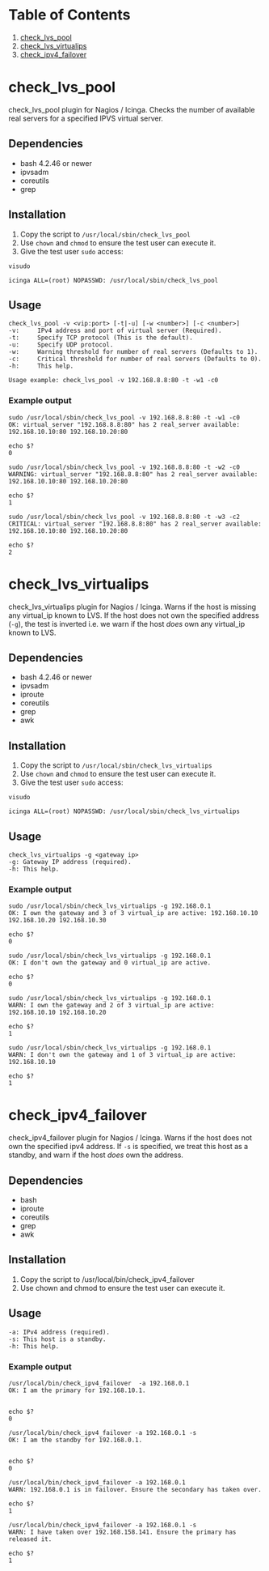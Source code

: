 # Table of Contents
1. [check_lvs_pool](#check_lvs_pool)
2. [check_lvs_virtualips](#check_lvs_virtualips)
3. [check_ipv4_failover](#check_ipv4_failover)


# check_lvs_pool
check_lvs_pool plugin for Nagios / Icinga. Checks the number of available real servers for a specified IPVS virtual server. 

## Dependencies
* bash 4.2.46 or newer
* ipvsadm
* coreutils
* grep

## Installation
1. Copy the script to `/usr/local/sbin/check_lvs_pool`
1. Use `chown` and `chmod` to ensure the test user can execute it.
1. Give the test user `sudo` access:
```
visudo 
```
```
icinga ALL=(root) NOPASSWD: /usr/local/sbin/check_lvs_pool
``` 

## Usage
```
check_lvs_pool -v <vip:port> [-t|-u] [-w <number>] [-c <number>]
-v:     IPv4 address and port of virtual server (Required).
-t:     Specify TCP protocol (This is the default).
-u:     Specify UDP protocol.
-w:     Warning threshold for number of real servers (Defaults to 1).
-c:     Critical threshold for number of real servers (Defaults to 0).
-h:     This help.

Usage example: check_lvs_pool -v 192.168.8.8:80 -t -w1 -c0
```

### Example output
```
sudo /usr/local/sbin/check_lvs_pool -v 192.168.8.8:80 -t -w1 -c0
OK: virtual_server "192.168.8.8:80" has 2 real_server available: 192.168.10.10:80 192.168.10.20:80

echo $?
0
```
```
sudo /usr/local/sbin/check_lvs_pool -v 192.168.8.8:80 -t -w2 -c0
WARNING: virtual_server "192.168.8.8:80" has 2 real_server available: 192.168.10.10:80 192.168.10.20:80

echo $?
1
```
```
sudo /usr/local/sbin/check_lvs_pool -v 192.168.8.8:80 -t -w3 -c2
CRITICAL: virtual_server "192.168.8.8:80" has 2 real_server available: 192.168.10.10:80 192.168.10.20:80

echo $?
2
```

# check_lvs_virtualips
check_lvs_virtualips plugin for Nagios / Icinga. Warns if the host is missing any virtual_ip known to LVS. If the host does not own the specified address (`-g`), the test is inverted i.e. we warn if the host *does* own any virtual_ip known to LVS.

## Dependencies
* bash 4.2.46 or newer
* ipvsadm
* iproute
* coreutils
* grep
* awk

## Installation
1. Copy the script to `/usr/local/sbin/check_lvs_virtualips`
1. Use `chown` and `chmod` to ensure the test user can execute it.
1. Give the test user `sudo` access:
```
visudo 
```
```
icinga ALL=(root) NOPASSWD: /usr/local/sbin/check_lvs_virtualips
``` 

## Usage
```
check_lvs_virtualips -g <gateway ip>
-g:	Gateway IP address (required).
-h:	This help.
```

### Example output
```
sudo /usr/local/sbin/check_lvs_virtualips -g 192.168.0.1
OK: I own the gateway and 3 of 3 virtual_ip are active: 192.168.10.10 192.168.10.20 192.168.10.30

echo $?
0
```
```
sudo /usr/local/sbin/check_lvs_virtualips -g 192.168.0.1
OK: I don't own the gateway and 0 virtual_ip are active.

echo $?
0
```
```
sudo /usr/local/sbin/check_lvs_virtualips -g 192.168.0.1
WARN: I own the gateway and 2 of 3 virtual_ip are active: 192.168.10.10 192.168.10.20

echo $?
1
```
```
sudo /usr/local/sbin/check_lvs_virtualips -g 192.168.0.1
WARN: I don't own the gateway and 1 of 3 virtual_ip are active: 192.168.10.10

echo $?
1
```

# check_ipv4_failover
check_ipv4_failover plugin for Nagios / Icinga. Warns if the host does not own the specified ipv4 address. If `-s` is specified, we treat this host as a standby, and warn if the host *does* own the address.

## Dependencies
* bash
* iproute
* coreutils
* grep
* awk

## Installation
1. Copy the script to /usr/local/bin/check_ipv4_failover
1. Use chown and chmod to ensure the test user can execute it.


## Usage
```
-a:	IPv4 address (required).
-s:	This host is a standby.
-h:	This help.
```

### Example output
```
/usr/local/bin/check_ipv4_failover  -a 192.168.0.1
OK: I am the primary for 192.168.10.1.


echo $?
0
```
```
/usr/local/bin/check_ipv4_failover -a 192.168.0.1 -s
OK: I am the standby for 192.168.0.1.


echo $?
0
```
```
/usr/local/bin/check_ipv4_failover -a 192.168.0.1
WARN: 192.168.0.1 is in failover. Ensure the secondary has taken over.

echo $?
1
```
```
/usr/local/bin/check_ipv4_failover -a 192.168.0.1 -s
WARN: I have taken over 192.168.158.141. Ensure the primary has released it.

echo $?
1
```
